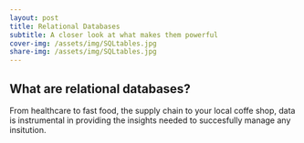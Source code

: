 ```yaml
---
layout: post
title: Relational Databases 
subtitle: A closer look at what makes them powerful
cover-img: /assets/img/SQLtables.jpg
share-img: /assets/img/SQLtables.jpg
---
```


## What are relational databases?
From healthcare to fast food, the supply chain to your local coffe shop, data is instrumental in providing the insights needed to succesfully manage any insitution. 
